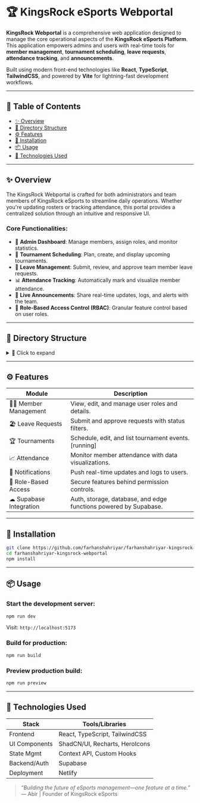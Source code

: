 # 🏆 KingsRock eSports Webportal

**KingsRock Webportal** is a comprehensive web application designed to manage the core operational aspects of the **KingsRock eSports Platform**. This application empowers admins and users with real-time tools for **member management**, **tournament scheduling**, **leave requests**, **attendance tracking**, and **announcements**.

Built using modern front-end technologies like **React**, **TypeScript**, **TailwindCSS**, and powered by **Vite** for lightning-fast development workflows.

---

## 📌 Table of Contents

- [✨ Overview](#-overview)
- [📁 Directory Structure](#-directory-structure)
- [⚙️ Features](#️-features)
- [🚀 Installation](#-installation)
- [📦 Usage](#-usage)
- [🧪 Technologies Used](#-technologies-used)

---

## ✨ Overview

The KingsRock Webportal is crafted for both administrators and team members of KingsRock eSports to streamline daily operations. Whether you're updating rosters or tracking attendance, this portal provides a centralized solution through an intuitive and responsive UI.

### Core Functionalities:
- 🎯 **Admin Dashboard**: Manage members, assign roles, and monitor statistics.
- 📅 **Tournament Scheduling**: Plan, create, and display upcoming tournaments.
- 📝 **Leave Management**: Submit, review, and approve team member leave requests.
- 📊 **Attendance Tracking**: Automatically mark and visualize member attendance.
- 🔔 **Live Announcements**: Share real-time updates, logs, and alerts with the team.
- 🔐 **Role-Based Access Control (RBAC)**: Granular feature control based on user roles.

---

## 📁 Directory Structure

<details>
<summary>📂 Click to expand</summary>

```plaintext
farhanshahriyar-kingsrock-webportal/
│
├── README.md
├── package.json
├── vite.config.ts
├── tailwind.config.ts
├── tsconfig.*.json
│
├── public/
│   └── lovable-uploads/
│
├── src/
│   ├── App.tsx
│   ├── main.tsx
│   ├── index.css
│   ├── admin-dashboard/
│   ├── components/
│   ├── contexts/
│   ├── hooks/
│   ├── integrations/
│   ├── lib/
│   ├── pages/
│   ├── utils/
│
└── supabase/
    ├── config.toml
    └── functions/
        └── mark-absent-users/
            └── index.ts
```
</details>

---

## ⚙️ Features

| Module                | Description                                                                 |
|-----------------------|-----------------------------------------------------------------------------|
| 🧑‍💼 Member Management  | View, edit, and manage user roles and details.                              |
| 🏖 Leave Requests      | Submit and approve requests with status filters.                            |
| 🏆 Tournaments         | Schedule, edit, and list tournament events. [running]                                |
| 📈 Attendance          | Monitor member attendance with data visualizations.                         |
| 🔔 Notifications       | Push real-time updates and logs to users.                                   |
| 👮 Role-Based Access   | Secure features behind permission controls.                                 |
| ☁ Supabase Integration| Auth, storage, database, and edge functions powered by Supabase.            |

---

## 🚀 Installation

```bash
git clone https://github.com/farhanshahriyar/farhanshahriyar-kingsrock-webportal.git
cd farhanshahriyar-kingsrock-webportal
npm install
```

---

## 📦 Usage

### Start the development server:
```bash
npm run dev
```

Visit: `http://localhost:5173`

### Build for production:
```bash
npm run build
```

### Preview production build:
```bash
npm run preview
```

---

## 🧪 Technologies Used

| Stack           | Tools/Libraries                       |
|----------------|----------------------------------------|
| Frontend       | React, TypeScript, TailwindCSS         |
| UI Components  | ShadCN/UI, Recharts, HeroIcons         |
| State Mgmt     | Context API, Custom Hooks              |
| Backend/Auth   | Supabase                               |
| Deployment     | Netlify                                |


> *“Building the future of eSports management—one feature at a time.”*  
> — Abir | Founder of KingsRock eSports
```


